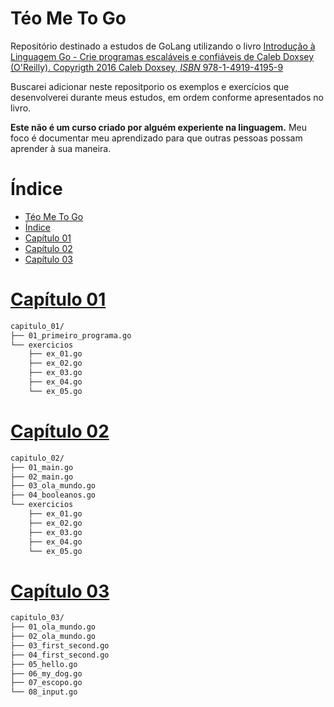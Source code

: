 # Téo Me To Go

Repositório destinado a estudos de GoLang utilizando o livro [Introdução à Linguagem Go - Crie programas escaláveis e confiáveis de Caleb Doxsey (O'Reilly). Copyrigth 2016 Caleb Doxsey, _ISBN_ 978-1-4919-4195-9](https://amzn.to/3QtuU0R)

Buscarei adicionar neste repositporio os exemplos e exercícios que desenvolverei durante meus estudos, em ordem conforme apresentados no livro.

**Este não é um curso criado por alguém experiente na linguagem.** Meu foco é documentar meu aprendizado para que outras pessoas possam aprender à sua maneira.

# Índice

- [Téo Me To Go](#téo-me-to-go)
- [Índice](#índice)
- [Capítulo 01](#capítulo-01)
- [Capítulo 02](#capítulo-02)
- [Capítulo 03](#capítulo-03)

# [Capítulo 01](capitulo_01/)

```bash
capitulo_01/
├── 01_primeiro_programa.go
└── exercicios
    ├── ex_01.go
    ├── ex_02.go
    ├── ex_03.go
    ├── ex_04.go
    └── ex_05.go
```

# [Capítulo 02](capitulo_02/)

```bash
capitulo_02/
├── 01_main.go
├── 02_main.go
├── 03_ola_mundo.go
├── 04_booleanos.go
└── exercicios
    ├── ex_01.go
    ├── ex_02.go
    ├── ex_03.go
    ├── ex_04.go
    └── ex_05.go
```

# [Capítulo 03](capitulo_02/)

```bash
capitulo_03/
├── 01_ola_mundo.go
├── 02_ola_mundo.go
├── 03_first_second.go
├── 04_first_second.go
├── 05_hello.go
├── 06_my_dog.go
├── 07_escopo.go
└── 08_input.go
``` 